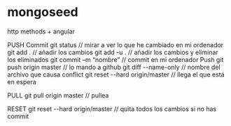 mongoseed
=========

http methods + angular

PUSH
	Commit
		git status                         // mirar a ver lo que he cambiado en mi ordenador
		git add .                          // añadir los cambios
		git add -u .					   // añadir los cambios y eliminar los eliminados
		git commit –m “nombre”	           // commit en mi ordenador
	Push
		git push origin master	       	   // lo mando a github
		git diff --name-only		       // nombre del archivo que causa conflict
		git reset --hard origin/master	   // llega el que está en espera


PULL
	git pull origin master		           // pullea


RESET
	git reset --hard origin/master         // quita todos los cambios si no has commit
